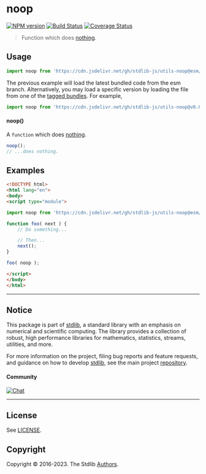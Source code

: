 <!--

@license Apache-2.0

Copyright (c) 2018 The Stdlib Authors.

Licensed under the Apache License, Version 2.0 (the "License");
you may not use this file except in compliance with the License.
You may obtain a copy of the License at

   http://www.apache.org/licenses/LICENSE-2.0

Unless required by applicable law or agreed to in writing, software
distributed under the License is distributed on an "AS IS" BASIS,
WITHOUT WARRANTIES OR CONDITIONS OF ANY KIND, either express or implied.
See the License for the specific language governing permissions and
limitations under the License.

-->

# noop

[![NPM version][npm-image]][npm-url] [![Build Status][test-image]][test-url] [![Coverage Status][coverage-image]][coverage-url] <!-- [![dependencies][dependencies-image]][dependencies-url] -->

> Function which does [nothing][nop].



<section class="usage">

## Usage

```javascript
import noop from 'https://cdn.jsdelivr.net/gh/stdlib-js/utils-noop@esm/index.mjs';
```
The previous example will load the latest bundled code from the esm branch. Alternatively, you may load a specific version by loading the file from one of the [tagged bundles](https://github.com/stdlib-js/utils-noop/tags). For example,

```javascript
import noop from 'https://cdn.jsdelivr.net/gh/stdlib-js/utils-noop@v0.0.14-esm/index.mjs';
```

#### noop()

A `function` which does [nothing][nop].

```javascript
noop();
// ...does nothing.
```

</section>

<!-- /.usage -->

<section class="examples">

## Examples

<!-- eslint no-undef: "error" -->

```html
<!DOCTYPE html>
<html lang="en">
<body>
<script type="module">

import noop from 'https://cdn.jsdelivr.net/gh/stdlib-js/utils-noop@esm/index.mjs';

function foo( next ) {
    // Do something...

    // Then...
    next();
}

foo( noop );

</script>
</body>
</html>
```

</section>

<!-- /.examples -->

<!-- Section for related `stdlib` packages. Do not manually edit this section, as it is automatically populated. -->

<section class="related">

</section>

<!-- /.related -->

<!-- Section for all links. Make sure to keep an empty line after the `section` element and another before the `/section` close. -->


<section class="main-repo" >

* * *

## Notice

This package is part of [stdlib][stdlib], a standard library with an emphasis on numerical and scientific computing. The library provides a collection of robust, high performance libraries for mathematics, statistics, streams, utilities, and more.

For more information on the project, filing bug reports and feature requests, and guidance on how to develop [stdlib][stdlib], see the main project [repository][stdlib].

#### Community

[![Chat][chat-image]][chat-url]

---

## License

See [LICENSE][stdlib-license].


## Copyright

Copyright &copy; 2016-2023. The Stdlib [Authors][stdlib-authors].

</section>

<!-- /.stdlib -->

<!-- Section for all links. Make sure to keep an empty line after the `section` element and another before the `/section` close. -->

<section class="links">

[npm-image]: http://img.shields.io/npm/v/@stdlib/utils-noop.svg
[npm-url]: https://npmjs.org/package/@stdlib/utils-noop

[test-image]: https://github.com/stdlib-js/utils-noop/actions/workflows/test.yml/badge.svg?branch=v0.0.14
[test-url]: https://github.com/stdlib-js/utils-noop/actions/workflows/test.yml?query=branch:v0.0.14

[coverage-image]: https://img.shields.io/codecov/c/github/stdlib-js/utils-noop/main.svg
[coverage-url]: https://codecov.io/github/stdlib-js/utils-noop?branch=main

<!--

[dependencies-image]: https://img.shields.io/david/stdlib-js/utils-noop.svg
[dependencies-url]: https://david-dm.org/stdlib-js/utils-noop/main

-->

[chat-image]: https://img.shields.io/gitter/room/stdlib-js/stdlib.svg
[chat-url]: https://gitter.im/stdlib-js/stdlib/

[stdlib]: https://github.com/stdlib-js/stdlib

[stdlib-authors]: https://github.com/stdlib-js/stdlib/graphs/contributors

[umd]: https://github.com/umdjs/umd
[es-module]: https://developer.mozilla.org/en-US/docs/Web/JavaScript/Guide/Modules

[deno-url]: https://github.com/stdlib-js/utils-noop/tree/deno
[umd-url]: https://github.com/stdlib-js/utils-noop/tree/umd
[esm-url]: https://github.com/stdlib-js/utils-noop/tree/esm
[branches-url]: https://github.com/stdlib-js/utils-noop/blob/main/branches.md

[stdlib-license]: https://raw.githubusercontent.com/stdlib-js/utils-noop/main/LICENSE

[nop]: https://en.wikipedia.org/wiki/NOP

</section>

<!-- /.links -->
